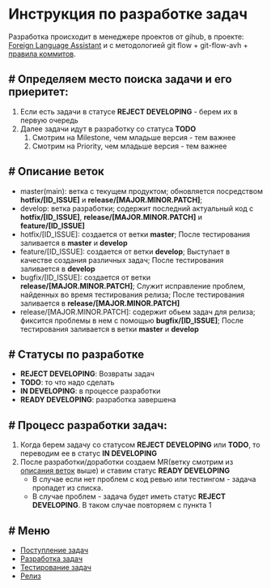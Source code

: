 [rules_git_commits]: https://www.conventionalcommits.org/en/v1.0.0/#summary
[project]: https://github.com/users/ManushovRodion/projects/6

# Инструкция по разработке задач

Разработка происходит в менеджере проектов от gihub, в проекте: [Foreign Language Assistant][project] и с методологией git flow + git-flow-avh + [правила коммитов][rules_git_commits].

## # Определяем место поиска задачи и его приеритет:

1. Если есть задачи в статусе **REJECT DEVELOPING** - берем их в первую очередь
2. Далее задачи идут в разработку со статуса **TODO**
   1. Смотрим на Milestone, чем младьше версия - тем важнее
   2. Смотрим на Priority, чем младьше версия - тем важнее

## # Описание веток

- master(main): ветка с текущем продуктом; обновляется посредством **hotfix/[ID_ISSUE]** и **release/[MAJOR.MINOR.PATCH]**;
- develop: ветка разработки; содержит последний актуальный код с **hotfix/[ID_ISSUE]**, **release/[MAJOR.MINOR.PATCH]** и **feature/[ID_ISSUE]**
- hotfix/[ID_ISSUE]: создается от ветки **master**; После тестирования заливается в **master** и **develop**
- feature/[ID_ISSUE]: создается от ветки **develop**; Выступает в качестве создания различных задач; После тестирования заливается в **develop**
- bugfix/[ID_ISSUE]: создается от ветки **release/[MAJOR.MINOR.PATCH]**; Служит исправление проблем, найденных во время тестирования релиза; После тестирования заливается в **release/[MAJOR.MINOR.PATCH]**
- release/[MAJOR.MINOR.PATCH]: содержит обьем задач для релиза; фиксится проблемы в нем с помощью **bugfix/[ID_ISSUE]**; После тестирования заливается в ветки **master** и **develop**

## # Cтатусы по разработке

- **REJECT DEVELOPING**: Возвраты задач
- **TODO**: то что надо сделать
- **IN DEVELOPING**: в процессе разработки
- **READY DEVELOPING**: разработка завершена

## # Процесс разработки задач:

1. Когда берем задачу со статусом **REJECT DEVELOPING** или **TODO**, то переводим ее в статус **IN DEVELOPING**
2. После разработки/доработки создаем MR(ветку смотрим из [описания веток](#-Описание-веток) выше) и ставим статус **READY DEVELOPING**
   - В случае если нет проблем с код ревью или тестингом - задача пропадет из списка.
   - В случае проблем - задача будет иметь статус **REJECT DEVELOPING**. В таком случае повторяем с пункта 1

## # Меню

- [Поступление задач](./analyst.md)
- [Разработка задач](./developer.md)
- [Тестирование задач](./tester.md)
- [Релиз](./releaser.md)
